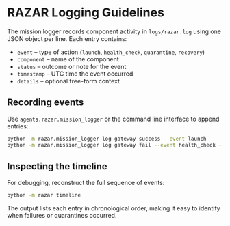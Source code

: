 # RAZAR Logging Guidelines

The mission logger records component activity in `logs/razar.log` using one JSON
object per line. Each entry contains:

- `event` – type of action (`launch`, `health_check`, `quarantine`, `recovery`)
- `component` – name of the component
- `status` – outcome or note for the event
- `timestamp` – UTC time the event occurred
- `details` – optional free-form context

## Recording events

Use `agents.razar.mission_logger` or the command line interface to append
entries:

```bash
python -m razar.mission_logger log gateway success --event launch
python -m razar.mission_logger log gateway fail --event health_check --details "timeout"
```

## Inspecting the timeline

For debugging, reconstruct the full sequence of events:

```bash
python -m razar timeline
```

The output lists each entry in chronological order, making it easy to identify
when failures or quarantines occurred.
